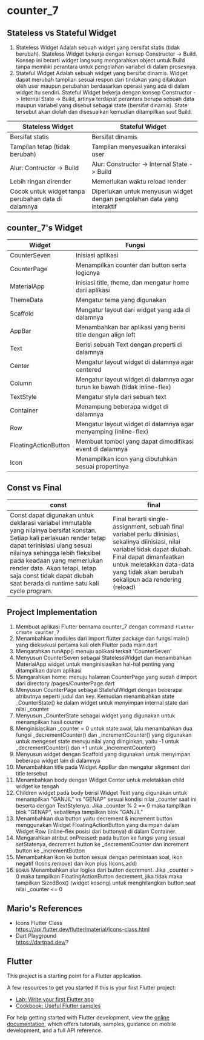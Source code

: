 # counter_7

## Stateless vs Stateful Widget 
1.  Stateless Widget
    Adalah sebuah widget yang bersifat statis (tidak berubah). Stateless Widget bekerja dengan konsep Constructor -> Build. Konsep ini berarti widget langsung mengarahkan object untuk Build tanpa memiliki perantara untuk pengolahan variabel di dalam prosesnya.
2.  Stateful Widget
    Adalah sebuah widget yang bersifat dinamis. Widget dapat merubah tampilan sesuai respon dari tindakan yang dilakukan oleh user maupun perubahan berdasarkan operasi yang ada di dalam widget itu sendiri. Stateful Widget bekerja dengan konsep Constructor -> Internal State -> Build, artinya terdapat perantara berupa sebuah data maupun variabel yang disebut sebagai state (bersifat dinamis). State tersebut akan diolah dan disesuaikan kemudian ditampilkan saat Build.

| Stateless Widget | Stateful Widget |
| ----- | ----- |
| Bersifat statis | Bersifat dinamis |
| Tampilan tetap (tidak berubah) | Tampilan menyesuaikan interaksi user |
| Alur: Contructor -> Build | Alur: Constructor -> Internal State -> Build |
| Lebih ringan dirender | Memerlukan waktu reload render |
| Cocok untuk widget tanpa perubahan data di dalamnya | Diperlukan untuk menyusun widget dengan pengolahan data yang interaktif | 

## counter_7's Widget
| Widget | Fungsi |
| ----- | ----- |
| CounterSeven | Inisiasi aplikasi |
| CounterPage | Menampilkan counter dan button serta logicnya |
| MaterialApp | Inisiasi title, theme, dan mengatur home dari aplikasi |
| ThemeData | Mengatur tema yang digunakan |
| Scaffold | Mengatur layout dari widget yang ada di dalamnya |
| AppBar | Menambahkan bar aplikasi yang berisi title dengan align left | 
| Text | Berisi sebuah Text dengan properti di dalamnya |
| Center | Mengatur layout widget di dalamnya agar centered |
| Column | Mengatur layout widget di dalamnya agar turun ke bawah (tidak inline-flex) |
| TextStyle | Mengatur style dari sebuah text |
| Container | Menampung beberapa widget di dalamnya |
| Row | Mengatur layout widget di dalamnya agar menyamping (inline-flex) |
| FloatingActionButton | Membuat tombol yang dapat dimodifikasi event di dalamnya |
| Icon | Menampilkan icon yang dibutuhkan sesuai propertinya |

## Const vs Final
| const | final |
| ----- | ----- |
| Const dapat digunakan untuk deklarasi variabel immutable yang nilainya bersifat konstan. Setiap kali perlakuan render tetap dapat terinisiasi ulang sesuai nilainya sehingga lebih fleksibel pada keadaan yang memerlukan render data. Akan tetapi, tetap saja const tidak dapat diubah saat berada di runtime satu kali cycle program. | Final berarti single-assignment, sebuah final variabel perlu diinisiasi, sekalinya diinisiasi, nilai variabel tidak dapat diubah. Final dapat dimanfaatkan untuk meletakkan data-data yang tidak akan berubah sekalipun ada rendering (reload) |

## Project Implementation
1.  Membuat aplikasi Flutter bernama counter_7 dengan command
    `flutter create counter_7`
2.  Menambahkan modules dari import flutter package dan fungsi main() yang dieksekusi pertama kali oleh Flutter pada main.dart
3.  Mengarahkan runApp() menuju aplikasi terkait 'CounterSeven'
4.  Menyusun CounterSeven sebagai StatelessWidget dan menambahkan MaterialApp widget untuk menginisiasikan hal-hal penting yang ditampilkan dalam aplikasi
5.  Mengarahkan home: menuju halaman CounterPage yang sudah diimport dari directory /pages/CounterPage.dart
6.  Menyusun CounterPage sebagai StatefulWidget dengan beberapa atributnya seperti judul dan key. Kemudian menambahkan state _CounterState() ke dalam widget untuk menyimpan internal state dari nilai _counter
7.  Menyusun _CounterState sebagai widget yang digunakan untuk menampilkan hasil counter
8.  Menginisiasikan _counter = 0 untuk state awal, lalu menambahkan dua fungsi _decrementCounter() dan _incrementCounter() yang digunakan untuk mengeset state menuju nilai yang diinginkan, yaitu -1 untuk _decrementCounter() dan +1 untuk _incrementCounter()
9.  Menyusun widget dengan Scaffold yang digunakan untuk menyimpan beberapa widget lain di dalamnya
10. Menambahkan title pada Widget AppBar dan mengatur alignment dari title tersebut
11. Menambahkan body dengan Widget Center untuk meletakkan child widget ke tengah
12. Children widget pada body berisi Widget Text yang digunakan untuk menampilkan "GANJIL" vs "GENAP" sesuai kondisi nilai _counter saat ini beserta dengan TextStylenya. Jika _counter % 2 == 0 maka tampilkan blok "GENAP", sebaliknya tampilkan blok "GANJIL"
13. Menambahkan dua button yaitu decrement & increment button menggunakan Widget FloatingActionButton yang disimpan dalam Widget Row (inline-flex posisi dari buttonya) di dalam Container.
14. Mengarahkan atribut onPressed: pada button ke fungsi yang sesuai setStatenya, decrement button ke _decrementCounter dan increment button ke _incrementButton
15. Menambahkan ikon ke button sesuai dengan permintaan soal, ikon negatif (Icons.remove) dan ikon plus (Icons.add)
16. `BONUS` Menambahkan alur logika dari button decrement. Jika _counter > 0 maka tampilkan FloatingActionButton decrement, jika tidak maka tampilkan SizedBox() (widget kosong) untuk menghilangkan button saat nilai _counter <= 0

## Mario's References
-   Icons Flutter Class<br>
    https://api.flutter.dev/flutter/material/Icons-class.html
-   Dart Playground<br>
    https://dartpad.dev/?

## Flutter
This project is a starting point for a Flutter application.

A few resources to get you started if this is your first Flutter project:

- [Lab: Write your first Flutter app](https://docs.flutter.dev/get-started/codelab)
- [Cookbook: Useful Flutter samples](https://docs.flutter.dev/cookbook)

For help getting started with Flutter development, view the
[online documentation](https://docs.flutter.dev/), which offers tutorials,
samples, guidance on mobile development, and a full API reference.